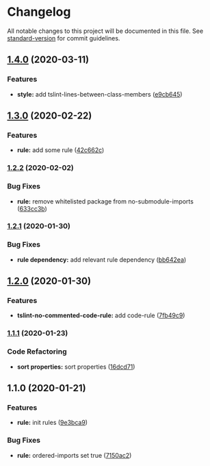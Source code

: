 # Changelog

All notable changes to this project will be documented in this file. See [standard-version](https://github.com/conventional-changelog/standard-version) for commit guidelines.

## [1.4.0](https://github.com/alanhg/tslint-recommend-rule/compare/v1.3.0...v1.4.0) (2020-03-11)


### Features

* **style:** add tslint-lines-between-class-members ([e9cb645](https://github.com/alanhg/tslint-recommend-rule/commit/e9cb6452b51548c9d8b00e4db7fadaa619e65b9a))

## [1.3.0](https://github.com/alanhg/tslint-recommend-rule/compare/v1.2.2...v1.3.0) (2020-02-22)


### Features

* **rule:** add some rule ([42c662c](https://github.com/alanhg/tslint-recommend-rule/commit/42c662caead4cfe76164ed27065643a70d88a799))

### [1.2.2](https://github.com/alanhg/tslint-recommend-rule/compare/v1.2.1...v1.2.2) (2020-02-02)


### Bug Fixes

* **rule:** remove whitelisted package from no-submodule-imports ([633cc3b](https://github.com/alanhg/tslint-recommend-rule/commit/633cc3b574f3293dd2903cc552acdd0b324b8534))

### [1.2.1](https://github.com/alanhg/tslint-recommend-rule/compare/v1.2.0...v1.2.1) (2020-01-30)


### Bug Fixes

* **rule dependency:** add relevant rule dependency ([bb642ea](https://github.com/alanhg/tslint-recommend-rule/commit/bb642ea2d250542ff13a8b47187e65b2a6cae9ec))

## [1.2.0](https://github.com/alanhg/tslint-recommend-rule/compare/v1.1.1...v1.2.0) (2020-01-30)


### Features

* **tslint-no-commented-code-rule:** add code-rule ([7fb49c9](https://github.com/alanhg/tslint-recommend-rule/commit/7fb49c9e5bf98e6e623b3a64075af488717a9ce4))

### [1.1.1](https://github.com/alanhg/tslint-recommend-rule/compare/v1.1.0...v1.1.1) (2020-01-23)


### Code Refactoring

* **sort properties:** sort properties ([16dcd71](https://github.com/alanhg/tslint-recommend-rule/commit/16dcd711bcdeee81effc3098d4f8d5e43cc43641))

## 1.1.0 (2020-01-21)


### Features

* **rule:** init rules ([9e3bca9](https://github.com/alanhg/tslint-recommend-rule/commit/9e3bca91a93f8240cb56e532501e7c6ca1292914))


### Bug Fixes

* **rule:** ordered-imports set true ([7150ac2](https://github.com/alanhg/tslint-recommend-rule/commit/7150ac25f27afcf69a4d686aa46d4326d2627903))
